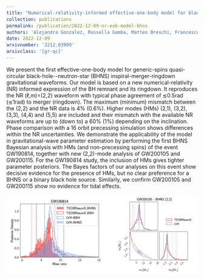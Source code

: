 ```yaml
---
title: "Numerical-relativity-informed effective-one-body model for black-hole-neutron-star mergers with higher modes and spin precession"
collection: publications
permalink: /publication/2022-12-09-nr-eob-model-bhns
authors: 'Alejandra Gonzalez, Rossella Gamba, Matteo Breschi, Francesco Zappa, Gregorio Carullo, Sebastiano Bernuzzi, Alessandro Nagar'
date: 2022-12-09
arxivnumber: '2212.03909'
arxivclass: '[gr-qc]'
---
```


We present the first effective-one-body model for generic-spins quasi-circular black-hole--neutron-star (BHNS) inspiral-merger-ringdown gravitational waveforms. Our model is based on a new numerical-relativity (NR) informed expression of the BH remnant and its ringdown. It reproduces the NR (ℓ,m)=(2,2) waveform with typical phase agreement of ≲0.5rad (≲1rad) to merger (ringdown). The maximum (minimum) mismatch between the (2,2) and the NR data is 4% (0.6%). Higher modes (HMs) (2,1), (3,2), (3,3), (4,4) and (5,5) are included and their mismatch with the available NR waveforms are up to (down to) a 60% (1%) depending on the inclination. Phase comparison with a 16 orbit precessing simulation shows differences within the NR uncertainties. We demonstrate the applicability of the model in gravitational-wave parameter estimation by performing the first BHNS Bayesian analysis with HMs (and non-precessing spins) of the event GW190814, together with new (2,2)-mode analysis of GW200105 and GW200115. For the GW190814 study, the inclusion of HMs gives tighter parameter posteriors. The Bayes factors of our analyses on this event show decisive evidence for the presence of HMs, but no clear preference for a BHNS or a binary black hole source. Similarly, we confirm GW200105 and GW200115 show no evidence for tidal effects.

![Figure](/images/publications/2022-12-09-nr-eob-model-bhns.png)
